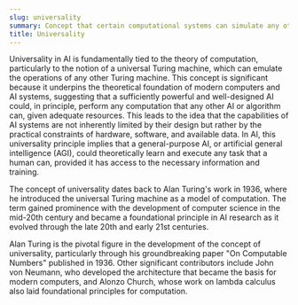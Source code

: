 ```yaml
---
slug: universality
summary: Concept that certain computational systems can simulate any other computational system, given the correct inputs and enough time and resources.
title: Universality
---
```


Universality in AI is fundamentally tied to the theory of computation, particularly to the notion of a universal Turing machine, which can emulate the operations of any other Turing machine. This concept is significant because it underpins the theoretical foundation of modern computers and AI systems, suggesting that a sufficiently powerful and well-designed AI could, in principle, perform any computation that any other AI or algorithm can, given adequate resources. This leads to the idea that the capabilities of AI systems are not inherently limited by their design but rather by the practical constraints of hardware, software, and available data. In AI, this universality principle implies that a general-purpose AI, or artificial general intelligence (AGI), could theoretically learn and execute any task that a human can, provided it has access to the necessary information and training.

The concept of universality dates back to Alan Turing's work in 1936, where he introduced the universal Turing machine as a model of computation. The term gained prominence with the development of computer science in the mid-20th century and became a foundational principle in AI research as it evolved through the late 20th and early 21st centuries.

Alan Turing is the pivotal figure in the development of the concept of universality, particularly through his groundbreaking paper "On Computable Numbers" published in 1936. Other significant contributors include John von Neumann, who developed the architecture that became the basis for modern computers, and Alonzo Church, whose work on lambda calculus also laid foundational principles for computation.